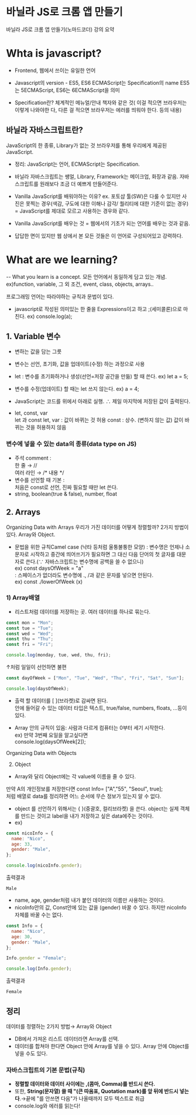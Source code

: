 # 바닐라 JS로 크롬 앱 만들기

바닐라 JS로 크롬 앱 만들기(노마드코더) 강의 요약

# Whta is javascript?

- Frontend, 웹에서 쓰이는 유일한 언어

- Javascript의 version - ES5, ES6
  ECMAScript는 Specification의 name
  ES5는 5ECMAScript, ES6는 6ECMAScript을 의미
- Specification란? 체계적인 메뉴얼/안내 책자와 같은 것( 이걸 적으면 브라우저는 이렇게 나와야한 다, 다른 걸 적으면 브라우저는 에러를 띄워야 한다. 등의 내용)

## 바닐라 자바스크립트란?

JavaScript의 한 종류, Library가 없는 것
브라우저를 통해 우리에게 제공된 JavaScript.

- 정리: JavaScript는 언어, ECMAScript는 Specification.

- 바닐라 자바스크립트는 쌩얼,
  Library, Framework는 메이크업, 화장과 같음. 자바스크립트를 원래보다 조금 더 예쁘게 만들어준다.

- Vanilla JavaScript를 배워야하는 이유?
  ex. 포토샵 툴(SW)은 다룰 수 있지만 사진은 못찍는 경우(색감, 구도에 대한 이해나 감각/ 퀄리티에 대한 기준이 없는 경우) = JavaScript를 제대로 모르고 사용하는 경우와 같다.
- Vanilla JavaScript를 배우는 것 = 웹에서의 기초가 되는 언어를 배우는 것과 같음.
- 답답한 면이 있지만 웹 상에서 본 모든 것들은 이 언어로 구성되어있고 강력하다.

# What are we learning?

--
What you learn is a concept. 모든 언어에서 동일하게 담고 있는 개념. ex)function, variable, 그 외 조건, event, class, objects, arrays..

프로그래밍 언어는 따라야하는 규칙과 문법이 있다.

- javascript로 작성된 의미있는 한 줄을 Expressions이고 하고 ;(세미콜론)으로 마친다. ex) console.log(a);

## 1. Variable 변수

- 변하는 값을 담는 그릇
- 변수는 선언, 초기화, 값을 업데이트(수정) 하는 과정으로 사용
- let : 변수를 초기화하거나 생성(선언=저장 공간을 만듦) 할 때 쓴다.
  ex) let a = 5;
- 변수를 수정(업데이트) 할 때는 let 쓰지 않는다. ex) a = 4;
- JavaScript는 코드를 위에서 아래로 실행. ∴ 제일 마지막에 저장된 값이 출력된다.

- let, const, var  
   let 과 const
  let, var : 값이 바뀌는 것 허용
  const : 상수. (변하지 않는 값) 값이 바뀌는 것을 허용하지 않음

### 변수에 넣을 수 있는 data의 종류(data type on JS)

- 주석 comment :  
  한 줄 → //  
  여러 라인 → /\* 내용 \*/
- 변수를 선언할 때 기본 :  
  처음은 const로 선언, 진짜 필요할 때만 let 쓴다.
- string, boolean(true & false), number, float

## 2. Arrays

Organizing Data with Arrays
우리가 가진 데이터를 어떻게 정렬할까? 2가지 방법이 있다. Array와 Object.

- 문법을 위한 규칙Camel case (낙타 등처럼 울퉁불퉁한 모양)
  : 변수명은 언제나 소문자로 시작하고 중간에 띄어쓰기가 필요하면 그 대신 다음 단어의 첫 글자를 대문자로 쓴다.(∵ 자바스크립트는 변수명에 공백을 쓸 수 없으니)  
  ex) const daysOfWeek = "a"  
  : 스페이스가 없더라도 변수명에 ., /과 같은 문자를 넣으면 안된다.  
  ex) const ./lowerOfWeek (x)

### 1) Array배열

- 리스트처럼 데이터를 저장하는 곳. 여러 데이터를 하나로 묶는다.

```javascript
const mon = "Mon";
const tue = "Tue";
const wed = "Wed";
const thu = "Thu";
const fri = "Fri";

console.log(monday, tue, wed, thu, fri);
```

↑처럼 일일이 선언하면 불편

```javascript
const dayOfWeek = ["Mon", "Tue", "Wed", "Thu", "Fri", "Sat", "Sun"];

console.log(daysOfWeek);
```

- 출력 할 데이터를 \[ \]\(브라켓\)로 감싸면 된다.  
  안에 들어갈 수 있는 데이터 타입은 텍스트, true/false, numbers, floats, ...등이 있다.

- Array 안의 규칙이 있음: 사람과 다르게 컴퓨터는 0부터 세기 시작한다.  
  ex) 만약 3번째 요일을 알고싶다면  
  console.log(daysOfWeek[2]);

Organizing Data with Objects

2. Object

- Array와 달리 Object에는 각 value에 이름을 줄 수 있다.

만약 A의 개인정보를 저장한다면
const Info= ["A","55", "Seoul", true];  
처럼 배열로 data를 정리하면 어느 순서에 무슨 정보가 있는지 알 수 없다.

- object 를 선언하기 위해서는 { }(중괄호, 컬리브라켓) 을 쓴다. object는 실제 객체를 만드는 것이고 label을 내가 저장하고 싶은 data에주는 것이다.
- ex)

```javascript
const nicoInfo = {
  name: "Nico",
  age: 33,
  gender: "Male",
};

console.log(nicoInfo.gender);
```

출력결과

```
Male
```

- name, age, gender처럼 내가 붙인 데이터의 이름만 사용하는 것이다.
- nicoInfo안의 값, Const안에 있는 값을 (gender) 바꿀 수 있다. 하지만 nicoInfo 자체를 바꿀 수는 없다.

```javascript
const Info = {
  name: "Nico",
  age: 30,
  gender: "Male",
};

Info.gender = "Female";

console.log(Info.gender);
```

출력결과

```
Female
```

## 정리

데이터를 정렬하는 2가지 방법→ Array와 Object

- DB에서 가져온 리스트 데이터라면 Array를 선택.
- 데이터를 합쳐야 한다면 Object 안에 Array를 넣을 수 있다. Array 안에 Object를 넣을 수도 있다.

### 자바스크립트의 기본 문법(규칙)

- **정렬할 데이터와 데이터 사이에는 ,(콤마, Comma)를 반드시 쓴다.**
- 또한, **String(문자열) 쓸 때 "(큰 따옴표, Quotation mark)를 앞 뒤에 반드시 넣는다**.→끝에 "를 안쓰면 다음"가 나올때까지 모두 텍스트로 취급
- console.log와 에러를 읽는다!
